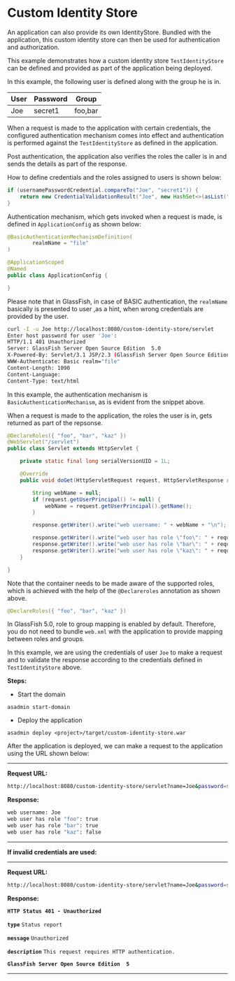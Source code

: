 # Custom Identity Store

An application can also provide its own IdentityStore. Bundled with the application, this custom identity store can then be used for authentication and authorization.

This example demonstrates how a custom identity store `TestIdentityStore` can be defined and provided as part of the application being deployed.

In this example, the following user is defined along with the group he is in.

|User|Password|Group|
|----|--------|----|
|Joe|secret1|foo,bar|

When a request is made to the application with certain credentials, the configured authentication mechanism comes into effect and authentication is performed against the `TestIdentityStore` as defined in the application.

Post authentication, the application also verifies the roles the caller is in and sends the details as part of the response.

How to define credentials and the roles assigned to users is shown below:

```java
if (usernamePasswordCredential.compareTo("Joe", "secret1")) {
    return new CredentialValidationResult("Joe", new HashSet<>(asList("foo", "bar")));
}

```

Authentication mechanism, which gets invoked when a request is made, is defined in `ApplicationConfig` as shown below:

```java
@BasicAuthenticationMechanismDefinition(
        realmName = "file"
)

@ApplicationScoped
@Named
public class ApplicationConfig {

}
```
Please note that in GlassFish, in case of BASIC authentication, the `realmName` basically is presented to user ,as a hint, when wrong credentials are provided by the user.


```bash
curl -I -u Joe http://localhost:8080/custom-identity-store/servlet
Enter host password for user 'Joe':
HTTP/1.1 401 Unauthorized
Server: GlassFish Server Open Source Edition  5.0
X-Powered-By: Servlet/3.1 JSP/2.3 (GlassFish Server Open Source Edition  5.0  Java/Oracle Corporation/1.8)
WWW-Authenticate: Basic realm="file"
Content-Length: 1090
Content-Language:
Content-Type: text/html
```
In this example, the authentication mechanism is `BasicAuthenticationMechanism`, as is evident from the snippet above.


When a request is made to the application, the roles the user is in, gets returned as part of the repsonse.

```java
@DeclareRoles({ "foo", "bar", "kaz" })
@WebServlet("/servlet")
public class Servlet extends HttpServlet {

    private static final long serialVersionUID = 1L;

    @Override
    public void doGet(HttpServletRequest request, HttpServletResponse response) throws ServletException, IOException {

        String webName = null;
        if (request.getUserPrincipal() != null) {
            webName = request.getUserPrincipal().getName();
        }

        response.getWriter().write("web username: " + webName + "\n");

        response.getWriter().write("web user has role \"foo\": " + request.isUserInRole("foo") + "\n");
        response.getWriter().write("web user has role \"bar\": " + request.isUserInRole("bar") + "\n");
        response.getWriter().write("web user has role \"kaz\": " + request.isUserInRole("kaz") + "\n");
    }

}
```
Note that the container needs to be made aware of the supported roles, which is achieved with the help of the `@Declareroles` annotation as shown above.

```java
@DeclareRoles({ "foo", "bar", "kaz" })
```
In GlassFish 5.0, role to group mapping is enabled by default. Therefore, you do not need to bundle `web.xml` with the application to provide mapping between roles and groups.

In this example, we are using the credentials of user `Joe` to make a request and to validate the response according to the credentials defined in `TestIdentityStore` above.

**Steps:**

* Start the domain

`asadmin start-domain`

* Deploy the application

`asadmin deploy <project>/target/custom-identity-store.war`

After the application is deployed, we can make a request to the application using the URL shown below:

---

**Request URL:**

```bash
http://localhost:8080/custom-identity-store/servlet?name=Joe&password=secret1
```
**Response:**

```bash
web username: Joe
web user has role "foo": true
web user has role "bar": true
web user has role "kaz": false
```
---

**If invalid credentials are used:**

---

**Request URL:**

```bash
http://localhost:8080/custom-identity-store/servlet?name=Joe&password=secret3
```

**Response:**


**`HTTP Status 401 - Unauthorized`**

**`type`** `Status report`

**`message`** `Unauthorized`

**`description`** `This request requires HTTP authentication.`

**`GlassFish Server Open Source Edition  5`**

---
